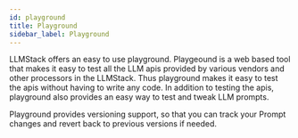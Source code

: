 ```yaml
---
id: playground
title: Playground
sidebar_label: Playground
---
```

LLMStack offers an easy to use playground. Playgeound is a web based tool that makes it easy to test all the LLM apis provided by various vendors and other processors in the LLMStack. Thus playground makes it easy to test the apis without having to write any code. In addition to testing the apis, playground also provides an easy way to test and tweak LLM prompts. 

Playground provides versioning support, so that you can track your Prompt changes and revert back to previous versions if needed.
